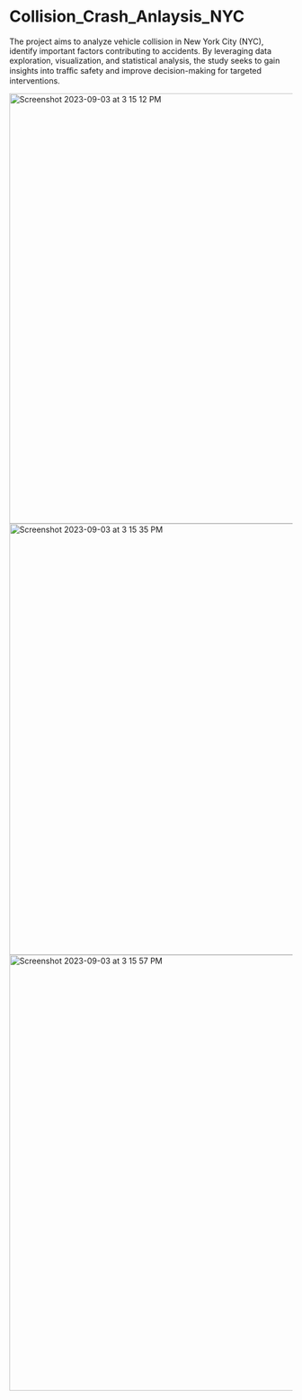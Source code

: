 # Collision_Crash_Anlaysis_NYC
The project aims to analyze vehicle collision in New York City (NYC), identify important factors contributing to accidents. By leveraging data exploration, visualization, and statistical analysis, the study seeks to gain insights into traﬀic safety and improve decision-making for targeted interventions.

<img width="766" alt="Screenshot 2023-09-03 at 3 15 12 PM" src="https://github.com/mksowmeya/Collision_Crash_Anlaysis_NYC/assets/51466866/a0ca462d-d7bc-43dc-acba-ced688b3498c">
<img width="768" alt="Screenshot 2023-09-03 at 3 15 35 PM" src="https://github.com/mksowmeya/Collision_Crash_Anlaysis_NYC/assets/51466866/fd3a288d-c008-4ba7-abac-0f1672f4a980">
<img width="776" alt="Screenshot 2023-09-03 at 3 15 57 PM" src="https://github.com/mksowmeya/Collision_Crash_Anlaysis_NYC/assets/51466866/f9dcd1cd-95ea-47b7-a19d-fee868e6c94b">

